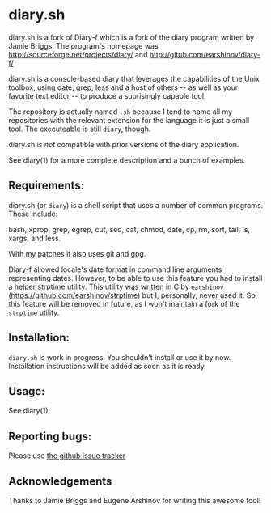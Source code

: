 # diary.sh

diary.sh is a fork of Diary-f which is a fork of the diary program written by
Jamie Briggs. The program's homepage was http://sourceforge.net/projects/diary/
and http://gitub.com/earshinov/diary-f/

diary.sh is a console-based diary that leverages the capabilities of
the Unix toolbox, using date, grep, less and a host of others -- as well as
your favorite text editor -- to produce a suprisingly capable tool.

The repository is actually named `.sh` because I tend to name all my
repositories with the relevant extension for the language it is just a small
tool. The executeable is still `diary`, though.

diary.sh is _not_ compatible with prior versions of the diary application.

See diary(1) for a more complete description and a bunch of examples.

## Requirements:

diary.sh (or `diary`) is a shell script that uses a number of common programs.
These include:

   bash, xprop, grep, egrep, cut, sed, cat, chmod, date, cp,
   rm, sort, tail, ls, xargs, and less.

   With my patches it also uses git and gpg.

Diary-f allowed locale's date format in command line arguments representing
dates.  However, to be able to use this feature you had to install a helper
strptime utility. This utility was written in C by `earshinov`
(https://github.com/earshinov/strptime) but I, personally, never used it.
So, this feature will be removed in future, as I won't maintain a fork of the
`strptime` utility.

## Installation:

`diary.sh` is work in progress. You shouldn't install or use it by now.
Installation instructions will be added as soon as it is ready.

## Usage:

See diary(1).

## Reporting bugs:

Please use [the github issue tracker](http://github.com/matthiasbeyer/diary.sh/)

## Acknowledgements

Thanks to Jamie Briggs and Eugene Arshinov for writing this awesome tool!
